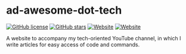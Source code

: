 # ad-awesome-dot-tech
[![GitHub license](https://img.shields.io/github/license/ADawesomeguy/ad-awesome-dot-tech?color=orange&logo=github&style=for-the-badge)](https://github.com/ADawesomeguy/ad-awesome-dot-tech/blob/main/LICENSE)
[![GitHub stars](https://img.shields.io/github/stars/ADawesomeguy/ad-awesome-dot-tech?style=for-the-badge&color=important&logo=github)](https://github.com/ADawesomeguy/ad-awesome-dot-tech/stargazers)
[![Website](https://img.shields.io/static/v1?label=website&message=adawesome.tech&color=important&style=for-the-badge&logo=tor-browser)](https://www.adawesome.tech)
[![Website](https://img.shields.io/static/v1?label=donate&message=paypal&color=important&style=for-the-badge&logo=paypal)](https://www.adawesome.tech)

A website to accompany my tech-oriented YouTube channel, in which I write articles for easy access of code and commands.
